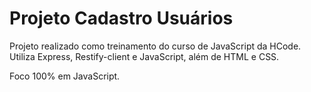 # Projeto Cadastro Usuários

Projeto realizado como treinamento do curso de JavaScript da HCode.
Utiliza Express, Restify-client e JavaScript, além de HTML e CSS.

Foco 100% em JavaScript.
